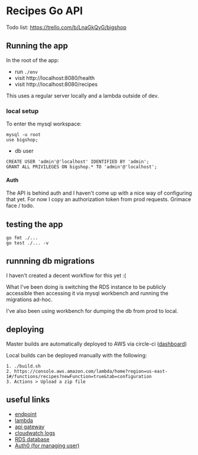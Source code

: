 # Recipes Go API

Todo list: https://trello.com/b/LnaGkQyG/bigshop

## Running the app

In the root of the app:
- run `./env`
- visit http://localhost:8080/health
- visit http://localhost:8080/recipes

This uses a regular server locally and a lambda outside of dev.

### local setup

To enter the mysql workspace:
```
mysql -u root
use bigshop;
```

- db user
```
CREATE USER 'admin'@'localhost' IDENTIFIED BY 'admin';
GRANT ALL PRIVILEGES ON bigshop.* TO 'admin'@'localhost';
```

#### Auth
The API is behind auth and I haven't come up with a nice way of configuring that yet. For now I copy an authorization token from prod requests. Grimace face / todo.

## testing the app
```
go fmt ./...
go test ./... -v
```

## runnning db migrations
I haven't created a decent workflow for this yet :(

What I've been doing is switching the RDS instance to be publicly accessible then accessing it via mysql workbench and running the migrations ad-hoc.

I've also been using workbench for dumping the db from prod to local.

## deploying
Master builds are automatically deployed to AWS via circle-ci ([dashboard](https://app.circleci.com/pipelines/github/Ianfeather))

Local builds can be deployed manually with the following:
```
1. ./build.sh
2. https://console.aws.amazon.com/lambda/home?region=us-east-1#/functions/recipes?newFunction=true&tab=configuration
3. Actions > Upload a zip file
```

## useful links
- [endpoint](https://pleeyu7yrd.execute-api.us-east-1.amazonaws.com/prod)
- [lambda](https://console.aws.amazon.com/lambda/home?region=us-east-1#/functions/recipes)
- [api gateway](https://console.aws.amazon.com/apigateway/home?region=us-east-1#/apis/pleeyu7yrd/stages/prod)
- [cloudwatch logs](https://console.aws.amazon.com/cloudwatch/home?region=us-east-1#logsV2:log-groups/log-group/$252Faws$252Flambda$252Frecipes)
- [RDS database](https://console.aws.amazon.com/rds/home?region=us-east-1#database:id=big-shop;is-cluster=false;tab=maintenance-and-backups)
- [Auth0 (for managing user)](https://manage.auth0.com/dashboard/eu/dev-x-n37k6b/applications/HxkTOH3ZYxjbsgrVI4ii1CV2TQx7hk9G/settings)
